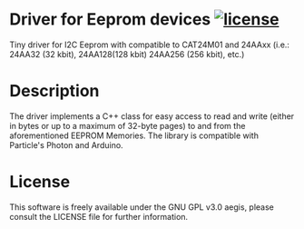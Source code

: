 # Driver for Eeprom devices [![license](https://img.shields.io/badge/license-GPLv3-brightgreen.svg)](LICENSE)
Tiny driver for I2C Eeprom with compatible to CAT24M01 and 24AAxx (i.e.: 24AA32 (32 kbit), 24AA128(128 kbit) 24AA256 (256 kbit), etc.)

# Description
The driver implements a C++ class for easy access to read and write (either in bytes or up to a maximum of 32-byte pages) to and from the aforementioned EEPROM Memories. The library is compatible with Particle's Photon and Arduino.

# License
This software is freely available under the GNU GPL v3.0 aegis, please consult the LICENSE file for further information.